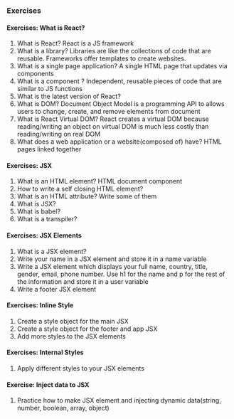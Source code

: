 ### Exercises

#### Exercises: What is React?

1. What is React?
React is a JS framework
2. What is a library?
Libraries are like the collections of code that are reusable. Frameworks offer templates to create websites.
3. What is a single page application?
A single HTML page that updates via components
4. What is a component ?
Independent, reusable pieces of code that are similar to JS functions
5. What is the latest version of React?
6. What is DOM?
Document Object Model is a programming API to allows users to change, create, and remove elements from document
7. What is React Virtual DOM?
React creates a virtual DOM because reading/writing an object on virtual DOM is much less costly than reading/writing on real DOM
8. What does a web application or a website(composed of) have?
HTML pages linked together

#### Exercises: JSX

1. What is an HTML element?
HTML document component
2. How to write a self closing HTML element?
3. What is an HTML attribute? Write some of them
4. What is JSX?
5. What is babel?
6. What is a transpiler?

#### Exercises: JSX Elements

1. What is a JSX element?
2. Write your name in a JSX element and store it in a name variable
3. Write a JSX element which displays your full name, country, title, gender, email, phone number. Use h1 for the name and p for the rest of the information and store it in a user variable
4. Write a footer JSX element

#### Exercises: Inline Style

1. Create a style object for the main JSX
2. Create a style object for the footer and app JSX
3. Add more styles to the JSX elements

#### Exercises: Internal Styles

1. Apply different styles to your JSX elements

#### Exercise: Inject data to JSX

1. Practice how to make JSX element and injecting dynamic data(string, number, boolean, array, object)